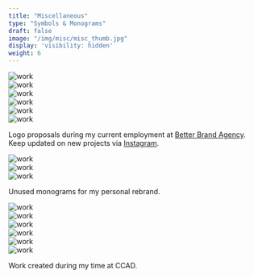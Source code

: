 ```yaml
---
title: "Miscellaneous"
type: "Symbols & Monograms"
draft: false
image: "/img/misc/misc_thumb.jpg"
display: 'visibility: hidden'
weight: 6
---
```


<div class="row">
    <div class="col-sm-4 col-xs-6">
        <img src="/img/misc/lumo.jpg" alt="work" class="media-img project-img">
    </div>
    <div class="col-sm-4 col-xs-6">
        <img src="/img/misc/wbtb_2.jpg" alt="work" class="media-img project-img">
    </div>
    <div class="col-sm-4 col-xs-6">
        <img src="/img/misc/wbtb_1.jpg" alt="work" class="media-img project-img">
    </div>
    <div class="col-sm-4 col-xs-6">
        <img src="/img/misc/cb1.jpg" alt="work" class="media-img project-img">
    </div>
    <div class="col-sm-4 col-xs-6">
        <img src="/img/misc/cb3.jpg" alt="work" class="media-img project-img">
    </div>
    <div class="col-sm-4 col-xs-6">
        <img src="/img/misc/cb2.jpg" alt="work" class="media-img project-img">
    </div>
    <div class="col-xs-12">
        <p>Logo proposals during my current employment at <a href="https://www.betterbrandagency.com/" class="better-link">Better Brand Agency</a>. Keep updated on new projects via <a href="https://www.instagram.com/designer.matt/">Instagram</a>.</p>
    </div>
    <div class="col-sm-4 col-xs-6">
        <img src="/img/misc/mg1.jpg" alt="work" class="media-img project-img">
    </div>
    <div class="col-sm-4 col-xs-6">
        <img src="/img/misc/mg2.jpg" alt="work" class="media-img project-img">
    </div>
    <div class="col-sm-4 col-xs-6">
        <img src="/img/misc/mg3.jpg" alt="work" class="media-img project-img">
    </div>
    <div class="col-sm-12">
        <p>Unused monograms for my personal rebrand.</p>
    </div>
    <div class="col-sm-4 col-xs-6">
        <img src="/img/misc/tofy1.jpg" alt="work" class="media-img project-img">
    </div>
    <div class="col-sm-4 col-xs-6">
        <img src="/img/misc/miscommunication.jpg" alt="work" class="media-img project-img">
    </div>
    <div class="col-sm-4 col-xs-6">
        <img src="/img/misc/l.jpg" alt="work" class="media-img project-img">
    </div>
    <div class="col-sm-4 col-xs-6">
        <img src="/img/misc/amped-icon.jpg" alt="work" class="media-img project-img">
    </div>
    <div class="col-sm-4 col-xs-6">
        <img src="/img/misc/mykri.jpg" alt="work" class="media-img project-img">
    </div>
    <div class="col-sm-4 col-xs-6">
        <img src="/img/misc/azmonogram.jpg" alt="work" class="media-img project-img">
    </div>
    <div class="col-sm-12">
        <p>Work created during my time at CCAD.</p>
    </div>
</div>
